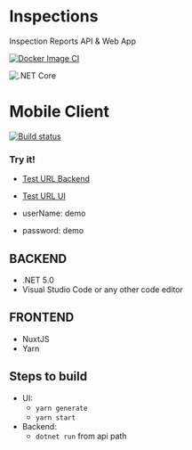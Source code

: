 # Inspections
Inspection Reports API & Web App

[![Docker Image CI](https://github.com/ivaneliasoo/Inspections/actions/workflows/ci.yml/badge.svg)](https://github.com/ivaneliasoo/Inspections/actions/workflows/ci.yml)

![.NET Core](https://github.com/ivaneliasoo/Inspections/workflows/.NET%20Core/badge.svg)

# Mobile Client
[![Build status](https://build.appcenter.ms/v0.1/apps/c0aef46b-14ea-490f-aac3-f99e4e1f6b3b/branches/dev/badge)](https://appcenter.ms)

### Try it!
- [Test URL Backend](http://cseinternal-test.ap-southeast-1.elasticbeanstalk.com/)
- [Test URL UI](http://cseinternal-test.ap-southeast-1.elasticbeanstalk.com:3000/)

- userName: demo
- password: demo

BACKEND
----------
- .NET 5.0
- Visual Studio Code or any other code editor

FRONTEND
----------
- NuxtJS
- Yarn

Steps to build
---
- UI:
  - `yarn generate`
  - `yarn start`
- Backend:
  - `dotnet run` from api path
